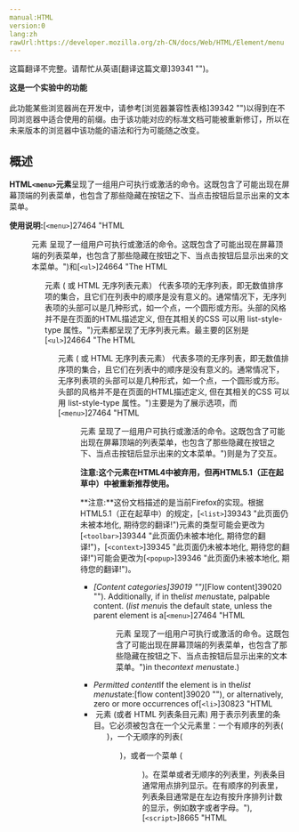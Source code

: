 ```yaml
---
manual:HTML
version:0
lang:zh
rawUrl:https://developer.mozilla.org/zh-CN/docs/Web/HTML/Element/menu
---
```




这篇翻译不完整。请帮忙从英语[翻译这篇文章]39341 "")。






**这是一个实验中的功能**<br></br>此功能某些浏览器尚在开发中，请参考[浏览器兼容性表格]39342 "")以得到在不同浏览器中适合使用的前缀。由于该功能对应的标准文档可能被重新修订，所以在未来版本的浏览器中该功能的语法和行为可能随之改变。



## 概述<a name="概述"></a>


**HTML`<menu>`元素**呈现了一组用户可执行或激活的命令。这既包含了可能出现在屏幕顶端的列表菜单，也包含了那些隐藏在按钮之下、当点击按钮后显示出来的文本菜单。

**使用说明:**[`<menu>`]27464 "HTML <menu> 元素 呈现了一组用户可执行或激活的命令。这既包含了可能出现在屏幕顶端的列表菜单，也包含了那些隐藏在按钮之下、当点击按钮后显示出来的文本菜单。")和[`<ul>`]24664 "The HTML <ul> 元素 ( 或 HTML 无序列表元素） 代表多项的无序列表，即无数值排序项的集合，且它们在列表中的顺序是没有意义的。通常情况下，无序列表项的头部可以是几种形式，如一个点，一个圆形或方形。头部的风格并不是在页面的HTML描述定义, 但在其相关的CSS 可以用 list-style-type 属性。")元素都呈现了无序列表元素。最主要的区别是[`<ul>`]24664 "The HTML <ul> 元素 ( 或 HTML 无序列表元素） 代表多项的无序列表，即无数值排序项的集合，且它们在列表中的顺序是没有意义的。通常情况下，无序列表项的头部可以是几种形式，如一个点，一个圆形或方形。头部的风格并不是在页面的HTML描述定义, 但在其相关的CSS 可以用 list-style-type 属性。")主要是为了展示选项，而[`<menu>`]27464 "HTML <menu> 元素 呈现了一组用户可执行或激活的命令。这既包含了可能出现在屏幕顶端的列表菜单，也包含了那些隐藏在按钮之下、当点击按钮后显示出来的文本菜单。")则是为了交互。


**注意:这个元素在HTML4中被弃用，但再HTML5.1（正在起草中）中被重新推荐使用。**



**注意:**这份文档描述的是当前Firefox的实现。根据HTML5.1（正在起草中）的规定，[`<list>`]39343 "此页面仍未被本地化, 期待您的翻译!")元素的类型可能会更改为[`<toolbar>`]39344 "此页面仍未被本地化, 期待您的翻译!")，[`<context>`]39345 "此页面仍未被本地化, 期待您的翻译!")可能会更改为[`<popup>`]39346 "此页面仍未被本地化, 期待您的翻译!")。


* <dfn>[Content categories]39019 "")</dfn>[Flow content]39020 ""). Additionally, if in the*list menu*state, palpable content. (*list menu*is the default state, unless the parent element is a[`<menu>`]27464 "HTML <menu> 元素 呈现了一组用户可执行或激活的命令。这既包含了可能出现在屏幕顶端的列表菜单，也包含了那些隐藏在按钮之下、当点击按钮后显示出来的文本菜单。")in the*context menu*state.)
* <dfn>Permitted content</dfn>If the element is in the*list menu*state:[flow content]39020 ""), or alternatively, zero or more occurrences of[`<li>`]30823 "HTML <li> 元素 (或者 HTML 列表条目元素) 用于表示列表里的条目。它必须被包含在一个父元素里：一个有顺序的列表(<ol>)，一个无顺序的列表(<ul>)，或者一个菜单 (<menu>)。在菜单或者无顺序的列表里，列表条目通常用点排列显示。在有顺序的列表里，列表条目通常是在左边有按升序排列计数的显示，例如数字或者字母。"),[`<script>`]8665 "HTML <script> 元素用于嵌入或引用可执行脚本。"), and[`<template>`]9567 "HTML <template> 元素 是一种用于保存客户端内容的机制，该内容在页面加载时不被渲染，但可以在运行时使用JavaScript进行实例化。").<br></br>If the element is in the*context menu*state: zero or more occurrences, in any order, of[`<menu>`]27464 "HTML <menu> 元素 呈现了一组用户可执行或激活的命令。这既包含了可能出现在屏幕顶端的列表菜单，也包含了那些隐藏在按钮之下、当点击按钮后显示出来的文本菜单。")(*context menu*state only),[`<menuitem>`]27469 "此页面仍未被本地化, 期待您的翻译!"),[`<hr>`]38813 "HTML <hr> 元素表示段落级元素之间的主题转换（例如，一个故事中的场景的改变，或一个章节的主题的改变）。在HTML的早期版本中，它是一个水平线。现在它仍能在可视化浏览器中表现为水平线，但目前被定义为语义上的，而不是表现层面上。"),[`<script>`]8665 "HTML <script> 元素用于嵌入或引用可执行脚本。"), and[`<template>`]9567 "HTML <template> 元素 是一种用于保存客户端内容的机制，该内容在页面加载时不被渲染，但可以在运行时使用JavaScript进行实例化。").
* <dfn>Tag omission</dfn>不允许，开始标签和结束标签都不能省略。
* <dfn>Permitted parent elements</dfn>Any element that accepts[flow content]39020 "").
* <dfn>DOM interface</dfn>[`HTMLMenuElement`]12228 "此页面仍未被本地化, 期待您的翻译!")

## Attributes<a name="Attributes"></a>


该元素支持[全局属性]39264 "en/HTML/Global attributes")，以及以下属性。

<dl><dt id=''>**`label`**</dt><dd>The name of the menu as shown to the user. Used within nested menus, to provide a label through which the submenu can be accessed. Must only be specified when the parent element is a[`<menu>`]27464 "HTML <menu> 元素 呈现了一组用户可执行或激活的命令。这既包含了可能出现在屏幕顶端的列表菜单，也包含了那些隐藏在按钮之下、当点击按钮后显示出来的文本菜单。")in the*context menu*state.</dd><dt id=''>**`type`**</dt><dd>This attribute indicates the kind of menu being declared, and can be one of two values.
* `context`: The*context menu*state, which represents a group of commands activated through another element. This might be through the`[menu]39347 "")`attribute of a[`<button>`]12221 "HTML <button>元素 表示一个可点击的按钮。能够在表单，或者 HTML 文档的任一需要按钮的位置。默认情况下 HTML 按钮会呈现与用户主机相似的样式，基于 user agent。"), or an element with a[`contextmenu`]39348 "")attribute. When nesting[`<menu>`]27464 "HTML <menu> 元素 呈现了一组用户可执行或激活的命令。这既包含了可能出现在屏幕顶端的列表菜单，也包含了那些隐藏在按钮之下、当点击按钮后显示出来的文本菜单。")elements directly within one another, this is the missing value default if the parent is already in this state.
* `list`: The*list menu*state, which represents a series of commands for user interaction. This is the missing value default, except where the parent element is a[`<menu>`]27464 "HTML <menu> 元素 呈现了一组用户可执行或激活的命令。这既包含了可能出现在屏幕顶端的列表菜单，也包含了那些隐藏在按钮之下、当点击按钮后显示出来的文本菜单。")in the*context menu*state.
</dd></dl>
## 实例<a name="Examples"></a>

### 实例 1<a name="实例_1"></a>

```
<!-- A button, which displays a menu when clicked. -->
<button type="menu" menu="dropdown-menu">
  Dropdown
</button>

<menu type="context" id="dropdown-menu">
  <menuitem label="Action">
  <menuitem label="Another action">
  <hr>
  <menuitem label="Separated action">
</menu>
```

## **结果:**<a name="结果"></a>


<iframe src='https://mdn.mozillademos.org/zh-CN/docs/Web/HTML/Element/menu$samples/Example_1?revision=1350417' width='null' height='null'></iframe>


### 实例2<a name="实例2"></a>

```
<!-- A context menu for a simple editor, containing two menu buttons. -->
<menu>
  <li>
    <button type="menu" value="File" menu="file-menu">
    <menu type="context" id="file-menu">
      <menuitem label="New..." onclick="newFile()">
      <menuitem label="Save..." onclick="saveFile()">
    </menu>
  </li>
  <li>
    <button type="menu" value="Edit" menu="edit-menu">
    <menu type="context" id="edit-menu">
      <menuitem label="Cut..." onclick="cutEdit()">
      <menuitem label="Copy..." onclick="copyEdit()">
      <menuitem label="Paste..." onclick="pasteEdit()">
    </menu>
  </li>
</menu>
```

## **结果:**<a name="结果_2"></a>


<iframe src='https://mdn.mozillademos.org/zh-CN/docs/Web/HTML/Element/menu$samples/Example_2?revision=1350417' width='null' height='null'></iframe>


## 规范<a name="Specifications"></a>

Specification | Status | Comment 
 ---  |  ---  |  ---  | 
[HTML Living Standard<br></br><small>&lt;menu&gt;</small>]39349 "") | Living Standard |  
[HTML 5.1<br></br><small>&lt;menu&gt;</small>]39350 "") | Recommendation |  


## 浏览器兼容性<a name="浏览器兼容性"></a>


**[We&#39;re converting our compatibility data into a machine-readable JSON format]3344 "")**. This compatibility table still uses the old format, because we haven&#39;t yet converted the data it contains.**[Find out how you can help!]3392 "")**


* 
* 

Feature | Chrome | Firefox (Gecko) | Internet Explorer | Opera | Safari 
Basic support | ? | ?[<sup>[1]</sup>]39351 "") | ? | ? | ? 





[<sup>[1]</sup>]22414 "")Gecko has some implementation, though it is not compatible to the specification. See[bug 1100749]39352 "").


## 参见<a name="参见"></a>

* Other list-related HTML Elements:[`<ol>`]32162 "HTML <ol> 元素 表示多个有序列表项，通常渲染为有带编号的列表。"),[`<ul>`]24664 "The HTML <ul> 元素 ( 或 HTML 无序列表元素） 代表多项的无序列表，即无数值排序项的集合，且它们在列表中的顺序是没有意义的。通常情况下，无序列表项的头部可以是几种形式，如一个点，一个圆形或方形。头部的风格并不是在页面的HTML描述定义, 但在其相关的CSS 可以用 list-style-type 属性。"),[`<li>`]30823 "HTML <li> 元素 (或者 HTML 列表条目元素) 用于表示列表里的条目。它必须被包含在一个父元素里：一个有顺序的列表(<ol>)，一个无顺序的列表(<ul>)，或者一个菜单 (<menu>)。在菜单或者无顺序的列表里，列表条目通常用点排列显示。在有顺序的列表里，列表条目通常是在左边有按升序排列计数的显示，例如数字或者字母。")and the obsolete[`<dir>`]38799 "HTML 目录元素 (<dir>) 表示一个目录，也就是文件名称的集合。").
* The[`contextmenu`]39348 "HTML/Global attributes#attr-contextmenu")[global attribute]38986 "HTML/Global attributes")can be used on an element to refer to the`id`of a`menu`with the`context``[type]39353 "")`.



